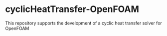 # cyclicHeatTransfer-OpenFOAM
This repository supports the development of a cyclic heat transfer solver for OpenFOAM

